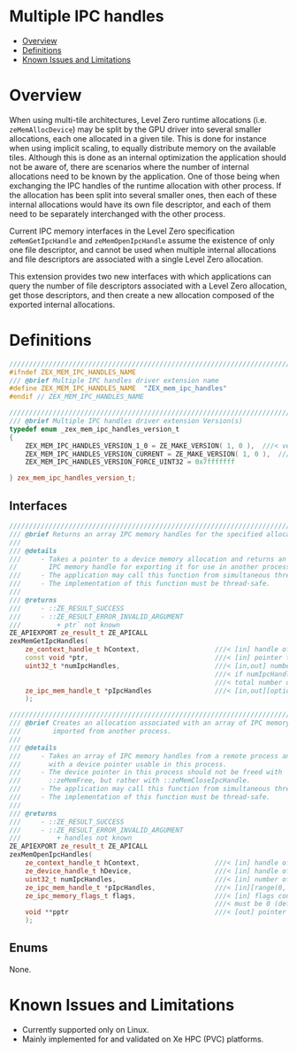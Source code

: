 <!---

Copyright (C) 2022 Intel Corporation

SPDX-License-Identifier: MIT

-->

# Multiple IPC handles

* [Overview](#Overview)
* [Definitions](#Definitions)
* [Known Issues and Limitations](#Known-Issues-and-Limitations)

# Overview

When using multi-tile architectures, Level Zero runtime allocations (i.e. `zeMemAllocDevice`) may be split by the GPU driver into several smaller allocations, each one allocated in a given tile. This is done for instance when using implicit scaling, to equally distribute memory on the available tiles. Although this is done as an internal optimization the application should not be aware of, there are scenarios where the number of internal allocations need to be known by the application. One of those being when exchanging the IPC handles of the runtime allocation with other process. If the allocation has been split into several smaller ones, then each of these internal allocations would have its own file descriptor, and each of them need to be separately interchanged with the other process.

Current IPC memory interfaces in the Level Zero specification `zeMemGetIpcHandle` and `zeMemOpenIpcHandle` assume the existence of only one file descriptor, and cannot be used when multiple internal allocations and file descriptors are associated with a single Level Zero allocation.

This extension provides two new interfaces with which applications can query the number of file descriptors associated with a Level Zero allocation, get those descriptors, and then create a new allocation composed of the exported internal allocations.

# Definitions

```cpp
///////////////////////////////////////////////////////////////////////////////
#ifndef ZEX_MEM_IPC_HANDLES_NAME
/// @brief Multiple IPC handles driver extension name
#define ZEX_MEM_IPC_HANDLES_NAME  "ZEX_mem_ipc_handles"
#endif // ZEX_MEM_IPC_HANDLES_NAME

///////////////////////////////////////////////////////////////////////////////
/// @brief Multiple IPC handles driver extension Version(s)
typedef enum _zex_mem_ipc_handles_version_t
{
    ZEX_MEM_IPC_HANDLES_VERSION_1_0 = ZE_MAKE_VERSION( 1, 0 ),  ///< version 1.0
    ZEX_MEM_IPC_HANDLES_VERSION_CURRENT = ZE_MAKE_VERSION( 1, 0 ),  ///< latest known version
    ZEX_MEM_IPC_HANDLES_VERSION_FORCE_UINT32 = 0x7fffffff

} zex_mem_ipc_handles_version_t;
```

## Interfaces

```cpp
///////////////////////////////////////////////////////////////////////////////
/// @brief Returns an array IPC memory handles for the specified allocation
///
/// @details
///     - Takes a pointer to a device memory allocation and returns an array of
//        IPC memory handle for exporting it for use in another process.
///     - The application may call this function from simultaneous threads.
///     - The implementation of this function must be thread-safe.
///
/// @returns
///     - ::ZE_RESULT_SUCCESS
///     - ::ZE_RESULT_ERROR_INVALID_ARGUMENT
///         + ptr` not known
ZE_APIEXPORT ze_result_t ZE_APICALL
zexMemGetIpcHandles(
    ze_context_handle_t hContext,                   ///< [in] handle of the context object
    const void *ptr,                                ///< [in] pointer to the device memory allocation
    uint32_t *numIpcHandles,                        ///< [in,out] number of IPC handles associated with the allocation
                                                    ///< if numIpcHandles is zero, then the driver shall update the value with the
                                                    ///< total number of IPC handles associated with the allocation.
    ze_ipc_mem_handle_t *pIpcHandles                ///< [in,out][optional][range(0, *numIpcHandles)] returned array of IPC memory handles
    );
```

```cpp
///////////////////////////////////////////////////////////////////////////////
/// @brief Creates an allocation associated with an array of IPC memory handles
///        imported from another process.
///
/// @details
///     - Takes an array of IPC memory handles from a remote process and associates it
///       with a device pointer usable in this process.
///     - The device pointer in this process should not be freed with
///       ::zeMemFree, but rather with ::zeMemCloseIpcHandle.
///     - The application may call this function from simultaneous threads.
///     - The implementation of this function must be thread-safe.
///
/// @returns
///     - ::ZE_RESULT_SUCCESS
///     - ::ZE_RESULT_ERROR_INVALID_ARGUMENT
///         + handles not known
ZE_APIEXPORT ze_result_t ZE_APICALL
zexMemOpenIpcHandles(
    ze_context_handle_t hContext,                   ///< [in] handle of the context object
    ze_device_handle_t hDevice,                     ///< [in] handle of the device to associate with the IPC memory handle
    uint32_t numIpcHandles,                         ///< [in] number of IPC handles associated with the allocation
    ze_ipc_mem_handle_t *pIpcHandles,               ///< [in][range(0, *numIpcHandles)] array of IPC memory handles
    ze_ipc_memory_flags_t flags,                    ///< [in] flags controlling the operation.
                                                    ///< must be 0 (default) or a valid combination of ::ze_ipc_memory_flag_t.
    void **pptr                                     ///< [out] pointer to device allocation in this process
    );
```

## Enums

None.

# Known Issues and Limitations

* Currently supported only on Linux.
* Mainly implemented for and validated on Xe HPC (PVC) platforms.

